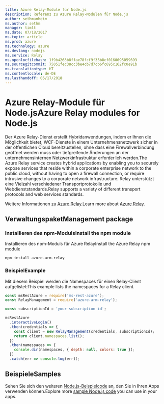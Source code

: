 ```yaml
---
title: Azure Relay-Module für Node.js
description: Referenz zu Azure Relay-Modulen für Node.js
author: sethmanheim
ms.author: sethm
manager: timlt
ms.date: 07/18/2017
ms.topic: article
ms.prod: azure
ms.technology: azure
ms.devlang: nodejs
ms.service: Relay
ms.openlocfilehash: 1f9b4263b8ffae78fcf9f35b8ef0160095059693
ms.sourcegitcommit: 75051fec38cc3be4cb7d7cb6fc695c162fc0e91b
ms.translationtype: HT
ms.contentlocale: de-DE
ms.lasthandoff: 05/17/2018
---
```

# <a name="azure-relay-modules-for-nodejs"></a><span data-ttu-id="da36b-103">Azure Relay-Module für Node.js</span><span class="sxs-lookup"><span data-stu-id="da36b-103">Azure Relay modules for Node.js</span></span>

<span data-ttu-id="da36b-104">Der Azure Relay-Dienst erstellt Hybridanwendungen, indem er Ihnen die Möglichkeit bietet, WCF-Dienste in einem Unternehmensnetzwerk sicher in der öffentlichen Cloud bereitzustellen, ohne dass eine Firewallverbindung geöffnet werden muss oder tiefgreifende Änderungen an der unternehmensinternen Netzwerkinfrastruktur erforderlich werden.</span><span class="sxs-lookup"><span data-stu-id="da36b-104">The Azure Relay service creates hybrid applications by enabling you to securely expose services that reside within a corporate enterprise network to the public cloud, without having to open a firewall connection, or require intrusive changes to a corporate network infrastructure.</span></span> <span data-ttu-id="da36b-105">Relay unterstützt eine Vielzahl verschiedener Transportprotokolle und Webdienststandards.</span><span class="sxs-lookup"><span data-stu-id="da36b-105">Relay supports a variety of different transport protocols and web services standards.</span></span>

<span data-ttu-id="da36b-106">Weitere Informationen zu [Azure Relay](https://docs.microsoft.com/azure/service-bus-relay/relay-what-is-it).</span><span class="sxs-lookup"><span data-stu-id="da36b-106">Learn more about [Azure Relay](https://docs.microsoft.com/azure/service-bus-relay/relay-what-is-it).</span></span>

## <a name="management-package"></a><span data-ttu-id="da36b-107">Verwaltungspaket</span><span class="sxs-lookup"><span data-stu-id="da36b-107">Management package</span></span>

### <a name="install-the-npm-module"></a><span data-ttu-id="da36b-108">Installieren des npm-Moduls</span><span class="sxs-lookup"><span data-stu-id="da36b-108">Install the npm module</span></span>

<span data-ttu-id="da36b-109">Installieren des npm-Moduls für Azure Relay</span><span class="sxs-lookup"><span data-stu-id="da36b-109">Install the Azure Relay npm module</span></span>

```bash
npm install azure-arm-relay
```

### <a name="example"></a><span data-ttu-id="da36b-110">Beispiel</span><span class="sxs-lookup"><span data-stu-id="da36b-110">Example</span></span>

<span data-ttu-id="da36b-111">Mit diesem Beispiel werden die Namespaces für einen Relay-Client aufgelistet:</span><span class="sxs-lookup"><span data-stu-id="da36b-111">This example lists the namespaces for a Relay client.</span></span>

```javascript
const msRestAzure = require('ms-rest-azure');
const RelayManagement = require('azure-arm-relay');

const subscriptionId = 'your-subscription-id';

msRestAzure
  .interactiveLogin()
  .then(credentials => {
    const client = new RelayManagement(credentials, subscriptionId);
    return client.namespaces.list();
  })
  .then(namespaces => {
    console.dir(namespaces, { depth: null, colors: true });
  })
  .catch(err => console.log(err));
```

## <a name="samples"></a><span data-ttu-id="da36b-112">Beispiele</span><span class="sxs-lookup"><span data-stu-id="da36b-112">Samples</span></span>

<span data-ttu-id="da36b-113">Sehen Sie sich den weiteren [Node.js-Beispielcode](https://azure.microsoft.com/resources/samples/?platform=nodejs) an, den Sie in Ihren Apps verwenden können.</span><span class="sxs-lookup"><span data-stu-id="da36b-113">Explore more [sample Node.js code](https://azure.microsoft.com/resources/samples/?platform=nodejs) you can use in your apps.</span></span>
